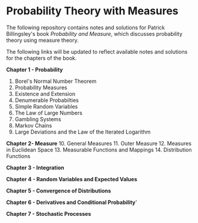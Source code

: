 # Probability Theory with Measures
The following repository contains notes and solutions for Patrick Billingsley's book _Probability and Measure_, which discusses probability theory using measure theory.

The following links will be updated to reflect available notes and solutions for the chapters of the book.


**Chapter 1 - Probability**
1. Borel's Normal Number Theorem
2. Probability Measures
3. Existence and Extension
4. Denumerable Probabilties
5. Simple Random Variables
6. The Law of Large Numbers
7. Gambling Systems
8. Markov Chains
9. Large Deviations and the Law of the Iterated Logarithm 

**Chapter 2- Measure**
10. General Measures
11. Outer Measure
12. Measures in Euclidean Space
13. Measurable Functions and Mappings
14. Distribution Functions

**Chapter 3 - Integration**

**Chapter 4 - Random Variables and Expected Values**

**Chapter 5 - Convergence of Distributions**

**Chapter 6 - Derivatives and Conditional Probability**'

**Chapter 7 - Stochastic Processes**
